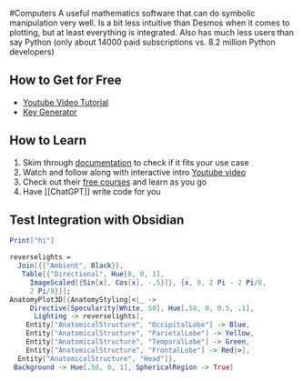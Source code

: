 #Computers
A useful mathematics software that can do symbolic manipulation very well. Is a bit less intuitive than Desmos when it comes to plotting, but at least everything is integrated. Also has much less users than say Python (only about 14000 paid subscriptions vs. 8.2 million Python developers)
## How to Get for Free
* [Youtube Video Tutorial](https://www.youtube.com/watch?v=o7iogXsdtCQ)
* [Key Generator](https://ibug.io/blog/2019/05/mathematica-keygen/)
## How to Learn
1. Skim through [documentation](https://reference.wolfram.com/language/) to check if it fits your use case
2. Watch and follow along with interactive intro [Youtube video](https://www.youtube.com/watch?v=O6h9_Xx-nLA&list=PLxn-kpJHbPx1TOYrbMrvqOztwg0Ncv07e&index=1)
3. Check out their [free courses](https://www.wolfram.com/wolfram-u/courses/catalog/) and learn as you go
4. Have [[ChatGPT]] write code for you
## Test Integration with Obsidian
```Mathematica
Print["hi"]
```

```mathematica
reverselights = 
  Join[{{"Ambient", Black}}, 
   Table[{"Directional", Hue[0, 0, 1], 
     ImageScaled[{Sin[x], Cos[x], -.5}]}, {x, 0, 2 Pi - 2 Pi/8, 
     2 Pi/8}]];
AnatomyPlot3D[{AnatomyStyling[<|_ -> 
     Directive[Specularity[White, 50], Hue[.58, 0, 0.5, .1], 
      Lighting -> reverselights], 
    Entity["AnatomicalStructure", "OccipitalLobe"] -> Blue, 
    Entity["AnatomicalStructure", "ParietalLobe"] -> Yellow, 
    Entity["AnatomicalStructure", "TemporalLobe"] -> Green, 
    Entity["AnatomicalStructure", "FrontalLobe"] -> Red|>], 
  Entity["AnatomicalStructure", "Head"]}, 
 Background -> Hue[.58, 0, 1], SphericalRegion -> True]
```
